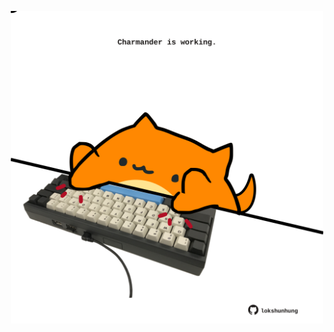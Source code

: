 <!-- built at 02/04/2022, 11:00:47 UTC -->
<p align="center">
  <img width="500" height="500" src="./ReadmeImage.svg">
</p>
